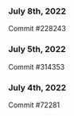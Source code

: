 ### July 8th, 2022

Commit #228243

### July 5th, 2022

Commit #314353


### July 4th, 2022

Commit #72281
